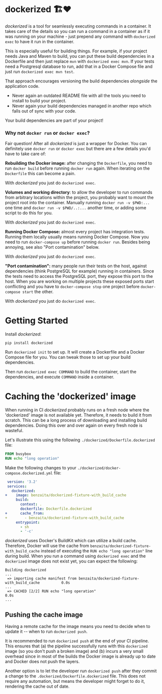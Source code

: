 dockerized 🏗❤️
================

_dockerized_ is a tool for seamlessly executing commands in a container. It takes care of the details so you can run a command in a container as if it was running on your machine - just prepend any command with `dockerized exec` to have it run in the container.

This is especially useful for building things. For example, if your project needs Java and Maven to build, you can put these build dependencies in a Dockerfile and then just replace `mvn` with `dockerized exec mvn`. If your tests need a Postgresql database to run, add that in a Docker Compose file and just run `dockerized exec mvn test`.

That approach encourages versioning the build dependencies _alongside_ the application code.

* Never again an outdated README file with all the tools you need to install to build your project.
* Never again your build dependencies managed in another repo which falls out of sync with your code.

Your build dependencies are part of your project!

### Why not `docker run` or `docker exec`?

Fair question! After all _dockerized_ is just a wrapper for Docker. You can definitely use `docker run` or `docker exec` but there are a few details you'd have to take care of:

**Rebuilding the Docker image:** after changing the `Dockerfile`, you need to run `docker build` before running `docker run` again. When iterating on the `Dockerfile` this can become a pain.

With _dockerized_ you just do `dockerized exec`.

**Volumes and working directory**: to allow the developer to run commands from arbitrary locations within the project, you probably want to mount the project root into the container. Manually running `docker run -v $PWD:...` one time and `docker run -v $PWD/..:...` another time, or adding some script to do this for you.

With _dockerized_ you just do `dockerized exec`.

**Running Docker Compose:** almost every project has integration tests. Running them locally usually means running Docker Compose. Now you need to run `docker-compose up` before running `docker run`. Besides being annoying, see also "Port contamination" below.

With _dockerized_ you just do `dockerized exec`.

**"Port contamination":** many people run their tests on the host, against dependencies (think PostgreSQL for example) running in containers. Since the tests need to access the PostgreSQL port, they expose this port to the host. When you are working on multiple projects these exposed ports start conflicting and you have to `docker-compose stop` one project before `docker-compose start` the other.

With _dockerized_ you just do `dockerized exec`.

# Getting Started

Install _dockerized_:

```
pip install dockerized
```

Run `dockerized init` to set up. It will create a Dockerfile and a Docker Compose file for you. You can tweak those to set up your build dependencies.

Then run `dockerized exec COMMAND` to build the container, start the dependencies, and execute `COMMAND` inside a container.

# Caching the 'dockerized' image

When running in CI _dockerized_ probably runs on a fresh node where the 'dockerized' image is not available yet. Therefore, it needs to build it from scratch. This can be a long process of downloading and installing build dependencies. Doing this over and over again on every fresh node is wasteful.

Let's illustrate this using the following `./dockerized/Dockerfile.dockerized` file:

```Dockerfile
FROM busybox
RUN echo "long operation"
```

Make the following changes to your `./dockerized/docker-compose.dockerized.yml` file:

```yaml
 version: '3.2'
 services:
   dockerized:
+    image: benzaita/dockerized-fixture-with_build_cache
     build:
       context: .
       dockerfile: Dockerfile.dockerized
+      cache_from:
+        - benzaita/dockerized-fixture-with_build_cache
     entrypoint:
       - sh
       - '-c'
```

_dockerized_ uses Docker's BuildKit which can utilize a build cache. Therefore, Docker will use the cache from `benzaita/dockerized-fixture-with_build_cache` instead of executing the `RUN echo "long operation"` line during build. When you run a command using `dockerized exec` and the `dockerized` image does not exist yet, you can expect the following:

```
Building dockerized
...
 => importing cache manifest from benzaita/dockerized-fixture-with_build_cache          0.0s
...
 => CACHED [2/2] RUN echo "long operation"                                              0.0s
...
```

## Pushing the cache image

Having a remote cache for the image means you need to decide when to update it -- when to run `dockerized push`.

It is recommended to run `dockerized push` at the end of your CI pipeline. This ensures that (a) the pipeline successfully runs with this `dockerized` image (so you don't push a broken image) and (b) incurs a very small overhead since in most of the builds the Docker image is already up to date and Docker does not push the layers.

Another option is to let the developer run `dockerized push` after they commit a change to the `.dockerized/Dockerfile.dockerized` file. This does not require any automation, but means the developer might forget to do it, rendering the cache out of date.
